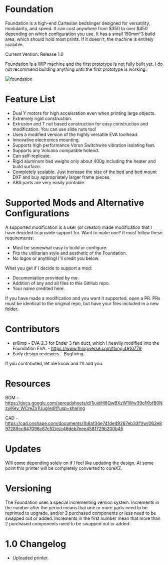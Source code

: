 # Foundation

Foundation is a high-end Cartesian bedslinger designed for versatility, modularity, and speed. It can cost anywhere from $350 to over $450 depending on which configuration you use. It has a small 150mm^3 build area, which should hold most prints. If it doesn't, the machine is entirely scalable.

Current Version: Release 1.0

Foundation is a WIP machine and the first prototype is not fully built yet. I do not recommend building anything until the first prototype is working.

![foundation](https://user-images.githubusercontent.com/61756119/223756553-75e3995e-91a1-49e6-aafc-d8143df38908.PNG)

# Feature List
- Dual Y motors for high acceleration even when printing large objects.
- Extremely rigid construction.
- Extrusion and T nut based construction for easy construction and modification. You can use slide nuts too!
- Uses a modified version of the highly versatile EVA toolhead.
- Innovative electronics mounting.
- Supports high performance Voron Switchwire vibration isolating feet.
- Supports any Volcano compatible hotend.
- Can self-replicate.
- Rigid aluminum bed weighs only about 400g including the heater and build surface.
- Completely scalable. Just increase the size of the bed and bed mount DXF and buy appropriately larger frame pieces.
- ABS parts are very easily printable. 

# Supported Mods and Alternative Configurations
A supported modification is a user (or creator) made modification that I have decided to provide support for. Want to make one? It must follow these requirements:
- Must be somewhat easy to build or configure.
- Fits the utilitarian style and aesthetic of the Foundation.
- No logos or anything! I'll credit you below.

What you get if I decide to support a mod:
- Documentation provided by me.
- Addition of any and all files to this GitHub repo.
- Your name credited here.

If you have made a modification and you want it supported, open a PR. PRs must be identical to the original repo, but have your files included in a new folder.

# Contributors
- sr6imp - EVA 2.3 for Ender 3 fan duct, which I heavily modified into the Foundation EVA. - https://www.thingiverse.com/thing:4916779
- Early design reviewers - Bugfixing.

If you contributed, let me know and I'll add you.

# Resources
BOM - https://docs.google.com/spreadsheets/d/1jujdHl8QwBXzW1Ww39o1KbfB0NzyiKey_WCreZx1Uug/edit?usp=sharing

CAD - https://cad.onshape.com/documents/1b6af34e741de49267eb33f1/w/062e897289cc847096c67c52/e/c46deb7eee4581729b200b45

# Updates
Will come depending solely on if I feel like updating the design. At some point this printer will be completely converted to coreXZ. 

# Versioning 
The Foundation uses a special incrementing version system. Increments in the number after the period means that one or more parts need to be reprinted to upgrade, and/or 2 purchased components or less need to be swapped out or added. Increments in the first number mean that more than 2 purchased components need to be swapped out or added. 

# 1.0 Changelog

- Uploaded printer.
